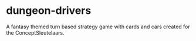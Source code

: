 # dungeon-drivers
A fantasy themed turn based strategy game with cards and cars created for the ConceptSleutelaars.
